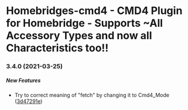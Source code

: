# Homebridges-cmd4 - CMD4 Plugin for Homebridge - Supports ~All Accessory Types and now all Characteristics too!!
### 3.4.0 (2021-03-25)

##### New Features

*  Try to correct meaning of "fetch" by changing it to Cmd4_Mode ([3d47291e](https://github.com/ztalbot2000/homebridge-cmd4/commit/3d47291eb7e7dc5fa39440ba5f7155c8a19e462f))


